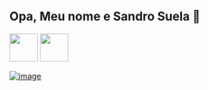 ## Opa, Meu nome e Sandro Suela 👋

<div style="display: inline"> 
<img width="50" height="50" src="https://cdn.jsdelivr.net/gh/devicons/devicon@latest/icons/postgresql/postgresql-original-wordmark.svg" /> 
<img width="50" height="50" src="https://cdn.jsdelivr.net/gh/devicons/devicon@latest/icons/github/github-original.svg" />
</div>

          


[![image](https://github.com/user-attachments/assets/18d75aea-4ca8-4954-927a-149c62754fd3)](https://www.linkedin.com/in/sandro-jacobsen/)
